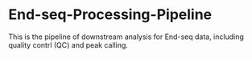 # End-seq-Processing-Pipeline
This is the pipeline of downstream analysis for End-seq data, including quality contrl (QC) and peak calling.
